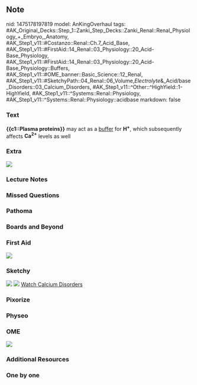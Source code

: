## Note
nid: 1475178197819
model: AnKingOverhaul
tags: #AK_Original_Decks::Step_1::Zanki_Step_Decks::Zanki_Renal::Renal_Physiology_+_Embryo,_Anatomy, #AK_Step1_v11::#Costanzo::Renal::Ch.7_Acid_Base, #AK_Step1_v11::#FirstAid::14_Renal::03_Physiology::20_Acid-Base_Physiology, #AK_Step1_v11::#FirstAid::14_Renal::03_Physiology::20_Acid-Base_Physiology::Buffers, #AK_Step1_v11::#OME_banner::Basic_Science::12_Renal, #AK_Step1_v11::#SketchyPath::04_Renal::06_Volume,_Electrolyte_&_Acid/base_Disorders::03_Calcium_Disorders, #AK_Step1_v11::^Other::^HighYield::1-HighYield, #AK_Step1_v11::^Systems::Renal::Physiology, #AK_Step1_v11::^Systems::Renal::Physiology::acidbase
markdown: false

### Text
<div>
  <b>{{c1::Plasma proteins}}</b> may act as a <u>buffer</u> for
  <b>H<sup>+</sup></b>, which subsequently affects
  <b>Ca<sup>2+</sup></b> levels as well
</div>

### Extra
<img src="paste-559436670173436.jpg">

### Lecture Notes


### Missed Questions


### Pathoma


### Boards and Beyond


### First Aid
<img src="tmppJ5522.png">

### Sketchy
<img src=
"Screen%20Shot%202019-12-06%20at%202.09.08%20PM_1566160514431_1566160514431.png">
<img src="Screen%20Shot%202019-12-06%20at%202.24.22%20PM.png">
<a href=
"https://dashboard.sketchy.com/study/medical/courses/medical-pathophysiology/units/medical-pathophysiology-renal/videos/medical-pathophysiology-renal-volume-electrolyte-and-acidbase-disorders-calcium-disorders?utm_source=anki&utm_medium=partnership&utm_campaign=february_update&utm_content=medical">
Watch Calcium Disorders</a>

### Pixorize


### Physeo


### OME
<div class="ome-widget">
  <a href="https://onlinemeded.org/spa/renal?ref=anki"><img src=
  "_OME_AnkiFlashcards_Topic_4.png"></a>
</div>

### Additional Resources


### One by one

